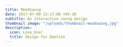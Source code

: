 ```yaml
---
title: Moodswing
date: 2017-07-09 13:17:00 +05:30
subtitle: An interactive swing design
thumbnail image: "/uploads/thumbnail-moodswing.jpg"
description:
  icon: Love_User
  title: Design for Emotion
---
```


